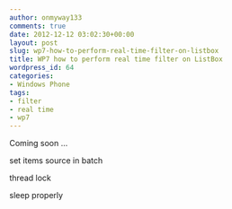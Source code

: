 ```yaml
---
author: onmyway133
comments: true
date: 2012-12-12 03:02:30+00:00
layout: post
slug: wp7-how-to-perform-real-time-filter-on-listbox
title: WP7 how to perform real time filter on ListBox
wordpress_id: 64
categories:
- Windows Phone
tags:
- filter
- real time
- wp7
---
```


Coming soon  ...







set items source in batch




thread lock







sleep properly
